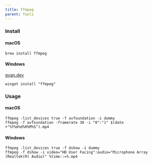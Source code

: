 ```yaml
---
title: ffmpeg
parent: Tools
---
```


### Install

#### macOS

```shell
brew install ffmpeg
```

#### Windows

[gyan.dev](https://www.gyan.dev/ffmpeg/builds/)

```shell
winget install "ffmpeg"
```

### Usage

#### macOS

```shell
ffmpeg -list_devices true -f avfoundation -i dummy
ffmpeg -f avfoundation -framerate 30 -i "0":"1" $(date +"%Y%m%d%H%M%S").mp4
```

#### Windows

```shell
ffmpeg -list_devices true -f dshow -i dummy
ffmpeg -f dshow -i video="HD User Facing":audio="Microphone Array (Realtek(R) Audio)" %time::=%.mp4
```
